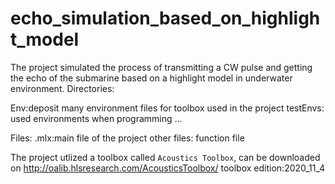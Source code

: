 # echo_simulation_based_on_highlight_model
The project simulated the process of transmitting a CW pulse and getting the echo of the submarine based on a highlight model in underwater environment.
Directories:

  Env:deposit many environment files for toolbox used in the project
  testEnvs: used environments when programming
  ...
  
Files:
  .mlx:main file of the project
  other files: function file

The project utlized a toolbox called `Acoustics Toolbox`, can be downloaded on http://oalib.hlsresearch.com/AcousticsToolbox/
toolbox edition:2020_11_4
